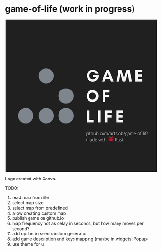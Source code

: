 # game-of-life (work in progress)

<div align="center">
    <img alt="Game logo" align="center" src="/logo.png?raw=true" title="Game logo"/>
</div>

Logo created with Canva.

TODO:
1. read map from file
1. select map size
1. select map from predefined
1. allow creating custom map
1. publish game on github.io
1. map frequency not as delay in seconds, but how many moves per second?
1. add option to seed random generator
1. add game description and keys mapping (maybe in widgets::Popup)
1. use theme for ui
